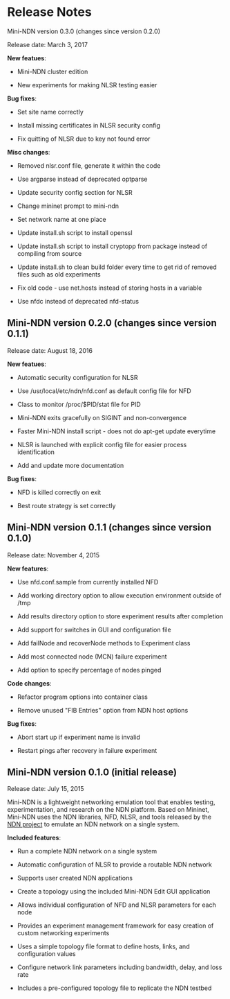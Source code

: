 Release Notes
=============

Mini-NDN version 0.3.0 (changes since version 0.2.0)

Release date: March 3, 2017

**New featues**:

- Mini-NDN cluster edition

- New experiments for making NLSR testing easier

**Bug fixes**:

- Set site name correctly

- Install missing certificates in NLSR security config

- Fix quitting of NLSR due to key not found error

**Misc changes**:

- Removed nlsr.conf file, generate it within the code

- Use argparse instead of deprecated optparse

- Update security config section for NLSR

- Change mininet prompt to mini-ndn

- Set network name at one place

- Update install.sh script to install openssl

- Update install.sh script to install cryptopp from package instead of compiling from source

- Update install.sh to clean build folder every time to get rid of removed files such as old experiments

- Fix old code - use net.hosts instead of storing hosts in a variable

- Use nfdc instead of deprecated nfd-status

Mini-NDN version 0.2.0 (changes since version 0.1.1)
----------------------------------------

Release date: August 18, 2016

**New featues**:

- Automatic security configuration for NLSR

- Use /usr/local/etc/ndn/nfd.conf as default config file for NFD

- Class to monitor /proc/$PID/stat file for PID

- Mini-NDN exits gracefully on SIGINT and non-convergence

- Faster Mini-NDN install script - does not do apt-get update everytime

- NLSR is launched with explicit config file for easier process identification

- Add and update more documentation

**Bug fixes**:

- NFD is killed correctly on exit

- Best route strategy is set correctly

Mini-NDN version 0.1.1 (changes since version 0.1.0)
----------------------------------------

Release date: November 4, 2015

**New features**:

- Use nfd.conf.sample from currently installed NFD

- Add working directory option to allow execution environment outside of /tmp

- Add results directory option to store experiment results after completion

- Add support for switches in GUI and configuration file

- Add failNode and recoverNode methods to Experiment class

- Add most connected node (MCN) failure experiment

- Add option to specify percentage of nodes pinged

**Code changes**:

- Refactor program options into container class

- Remove unused "FIB Entries" option from NDN host options

**Bug fixes**:

- Abort start up if experiment name is invalid

- Restart pings after recovery in failure experiment

Mini-NDN version 0.1.0 (initial release)
----------------------------------------

Release date: July 15, 2015

Mini-NDN is a lightweight networking emulation tool that enables testing, experimentation, and
research on the NDN platform. Based on Mininet, Mini-NDN uses the NDN libraries, NFD, NLSR, and
tools released by the [NDN project](http://named-data.net/codebase/platform/) to emulate
an NDN network on a single system.

**Included features**:

- Run a complete NDN network on a single system

- Automatic configuration of NLSR to provide a routable NDN network

- Supports user created NDN applications

- Create a topology using the included Mini-NDN Edit GUI application

- Allows individual configuration of NFD and NLSR parameters for each node

- Provides an experiment management framework for easy creation of custom networking experiments

- Uses a simple topology file format to define hosts, links, and configuration values

- Configure network link parameters including bandwidth, delay, and loss rate

- Includes a pre-configured topology file to replicate the NDN testbed
